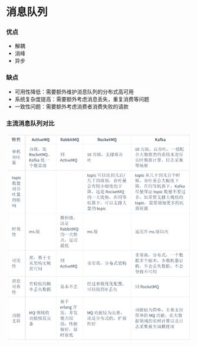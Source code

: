 # 消息队列

### 优点
- 解耦
- 消峰
- 异步

### 缺点
- 可用性降低：需要额外维护消息队列的分布式高可用
- 系统复杂度提高：需要额外考虑消息丢失，重复消费等问题
- 一致性问题：需要额外考虑消费者消费失败的请款

### 主流消息队列对比

![](res/主流消息队列对比.png)

